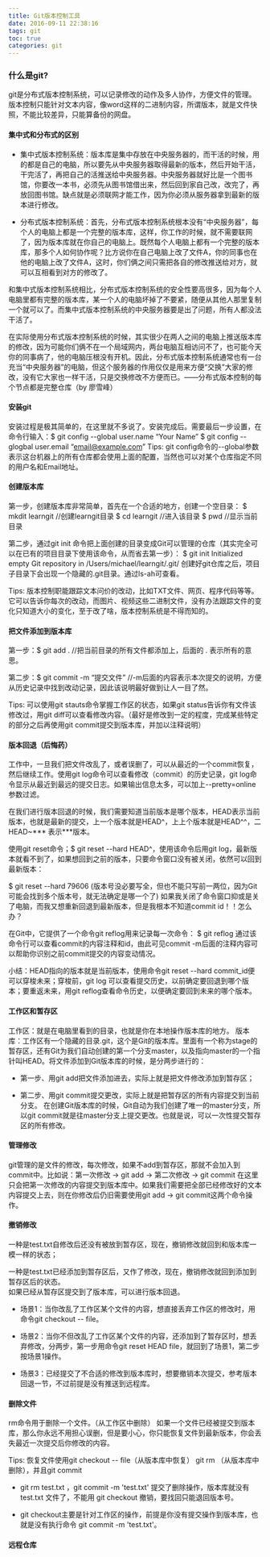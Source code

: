 ```yaml
---
title: Git版本控制工具
date: 2016-09-11 22:38:16
tags: git
toc: true
categories: git
---
```

### 什么是git?

git是分布式版本控制系统，可以记录修改的动作及多人协作，方便文件的管理。  
版本控制只能针对文本内容，像word这样的二进制内容，所谓版本，就是文件快照，不能比较差异，只能算备份的网盘。

<!-- more -->

#### 集中式和分布式的区别

* 集中式版本控制系统：版本库是集中存放在中央服务器的，而干活的时候，用的都是自己的电脑，所以要先从中央服务器取得最新的版本，然后开始干活，干完活了，再把自己的活推送给中央服务器。中央服务器就好比是一个图书馆，你要改一本书，必须先从图书馆借出来，然后回到家自己改，改完了，再放回图书馆。缺点就是必须联网才能工作，因为你必须从服务器拿到最新的版本进行修改。

* 分布式版本控制系统：首先，分布式版本控制系统根本没有“中央服务器”，每个人的电脑上都是一个完整的版本库，这样，你工作的时候，就不需要联网了，因为版本库就在你自己的电脑上。既然每个人电脑上都有一个完整的版本库，那多个人如何协作呢？比方说你在自己电脑上改了文件A，你的同事也在他的电脑上改了文件A，这时，你们俩之间只需把各自的修改推送给对方，就可以互相看到对方的修改了。

和集中式版本控制系统相比，分布式版本控制系统的安全性要高很多，因为每个人电脑里都有完整的版本库，某一个人的电脑坏掉了不要紧，随便从其他人那里复制一个就可以了。而集中式版本控制系统的中央服务器要是出了问题，所有人都没法干活了。

在实际使用分布式版本控制系统的时候，其实很少在两人之间的电脑上推送版本库的修改，因为可能你们俩不在一个局域网内，两台电脑互相访问不了，也可能今天你的同事病了，他的电脑压根没有开机。因此，分布式版本控制系统通常也有一台充当“中央服务器”的电脑，但这个服务器的作用仅仅是用来方便“交换”大家的修改，没有它大家也一样干活，只是交换修改不方便而已。——分布式版本控制的每个节点都是完整仓库（by 廖雪峰）

#### 安装git

安装过程是极其简单的，在这里就不多说了。安装完成后。需要最后一步设置，在命令行输入：$ git config --global user.name “Your Name”
$ git config --glogbal user.email “email@example.com”
Tips: git config命令的--global参数表示这台机器上的所有仓库都会使用上面的配置，当然也可以对某个仓库指定不同的用户名和Email地址。

#### 创建版本库

第一步，创建版本库非常简单，首先在一个合适的地方，创建一个空目录：
$ mkdit learngit    //创建learngit目录
$ cd learngit    //进入该目录
$ pwd    //显示当前目录

第二步，通过git init 命令把上面创建的目录变成Git可以管理的仓库（其实完全可以在已有的项目目录下使用该命令，从而省去第一步）：
$ git init
Initialized empty Git repository in /Users/michael/learngit/.git/
创建好git仓库之后，项目子目录下会出现一个隐藏的.git目录。通过ls-ah可查看。

Tips: 版本控制职能跟踪文本问价的改动，比如TXT文件、网页、程序代码等等。它可以告诉你每次的改动，而图片、视频这些二进制文件，没有办法跟踪文件的变化只知道大小的变化，至于改了啥，版本控制系统是不得而知的。

#### 把文件添加到版本库

第一步：$ git add .    //把当前目录的所有文件都添加上，后面的 . 表示所有的意思。

第二步：$ git commit -m “提交文件”    //-m后面的内容表示本次提交的说明，方便从历史记录中找到改动记录，因此该说明最好做到让人一目了然。

Tips: 可以使用git stauts命令掌握工作区的状态，如果git status告诉你有文件该修改过，用git diff可以查看修改内容。（最好是修改到一定的程度，完成某些特定的部分之后再使用git commit提交到版本库，并加以注释说明）

#### 版本回退（后悔药）

工作中，一旦我们把文件改乱了，或者误删了，可以从最近的一个commit恢复，然后继续工作。使用git log命令可以查看修改（commit）的历史记录，git log命令显示从最近到最远的提交日志。如果输出信息太多，可以加上--pretty=online参数过滤。

在我们进行版本回退的时候，我们需要知道当前版本是哪个版本，HEAD表示当前版本，也就是最新的提交，上一个版本就是HEAD^，上上个版本就是HEAD^^，二HEAD~*** 表示***版本。

使用git reset命令；$ git reset --hard HEAD^，使用该命令后用git log，最新版本就看不到了，如果想回到之前的版本，只要命令窗口没有被关闭，依然可以回到最新版本：

$ git reset --hard 79606 (版本号没必要写全，但也不能只写前一两位，因为Git可能会找到多个版本号，就无法确定是哪一个了)
如果我关闭了命令窗口抑或是关了电脑，而我又想重新回退到最新版本，但是我根本不知道commit id！！怎么办？

在Git中，它提供了一个命令git reflog用来记录每一次命令：
$ git reflog 通过该命令行可以查看commit的内容注释和id，由此可见commit -m后面的注释内容可以帮助你识别之前commit提交的内容变动情况。

小结：HEAD指向的版本就是当前版本，使用命令git reset --hard commit_id便可以穿梭未来；穿梭前，git log 可以查看提交历史，以前确定要回退到哪个版本；要重返未来，用git reflog查看命令历史，以便确定要回到未来的哪个版本。

#### 工作区和暂存区

工作区：就是在电脑里看到的目录，也就是你在本地操作版本库的地方。
版本库：工作区有一个隐藏的目录.git，这个是Git的版本库。里面有一个称为stage的暂存区，还有Git为我们自动创建的第一个分支master，以及指向master的一个指针叫HEAD。将文件添加到Git版本库的时候，是分两步进行的：

* 第一步、用git add把文件添加进去，实际上就是把文件修改添加到暂存区；

* 第二步、用git commit提交更改，实际上就是把暂存区的所有内容提交到当前分支。
在创建Git版本库的时候，Git自动为我们创建了唯一的master分支，所以git commit就是往master分支上提交更改。也就是说，可以一次性提交暂存区的所有修改。

#### 管理修改

git管理的是文件的修改，每次修改，如果不add到暂存区，那就不会加入到commit中。比如说：第一次修改 -> git add -> 第二次修改 -> git commit
在这里只会把第一次修改的内容提交到版本库中。如果我们需要把全部已经修改好的文本内容提交上去，则在你修改后仍旧需要使用git add -> git commit这两个命令操作。

#### 撤销修改

一种是test.txt自修改后还没有被放到暂存区，现在，撤销修改就回到和版本库一模一样的状态；  

一种是test.txt已经添加到暂存区后，又作了修改，现在，撤销修改就回到添加到暂存区后的状态。  
如果已经从暂存区提交到了版本库，可以进行版本回退。  

* 场景1：当你改乱了工作区某个文件的内容，想直接丢弃工作区的修改时，用命令git checkout -- file。  

* 场景2：当你不但改乱了工作区某个文件的内容，还添加到了暂存区时，想丢弃修改，分两步，第一步用命令git reset HEAD file，就回到了场景1，第二步按场景1操作。  

* 场景3：已经提交了不合适的修改到版本库时，想要撤销本次提交，参考版本回退一节，不过前提是没有推送到远程库。  

#### 删除文件

rm命令用于删除一个文件。（从工作区中删除）
如果一个文件已经被提交到版本库，那么你永远不用担心误删，但是要小心，你只能恢复文件到最新版本，你会丢失最近一次提交后你修改的内容。  

Tips: 恢复文件使用git checkout -- file（从版本库中恢复）
git rm （从版本库中删除），并且git commit  

* git rm test.txt ，git commit -m 'test.txt'
提交了删除操作，版本库就没有 test.txt 文件了，不能用 git checkout 撤销，要找回只能退回版本号。

* git checkout主要是针对工作区的操作，前提是你没有提交操作到版本库，也就是没有执行命令 git commit -m 'test.txt'。 

#### 远程仓库
